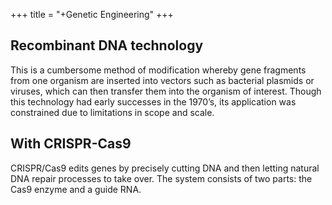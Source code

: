 +++
title = "+Genetic Engineering"
+++

## Recombinant DNA technology
This is a cumbersome method of modification whereby gene fragments from one organism are inserted into vectors such as bacterial plasmids or viruses, which can then transfer them into the organism of interest. Though this technology had early successes in the 1970’s, its application was constrained due to limitations in scope and scale.

## With CRISPR-Cas9
CRISPR/Cas9 edits genes by precisely cutting DNA and then letting natural DNA repair processes to take over. The system consists of two parts: the Cas9 enzyme and a guide RNA.